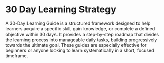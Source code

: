 # 30 Day Learning Strategy

A 30-Day Learning Guide is a structured framework designed to help learners acquire a specific skill, gain knowledge, or complete a defined objective within 30 days. It provides a step-by-step roadmap that divides the learning process into manageable daily tasks, building progressively towards the ultimate goal. These guides are especially effective for beginners or anyone looking to learn systematically in a short, focused timeframe.
